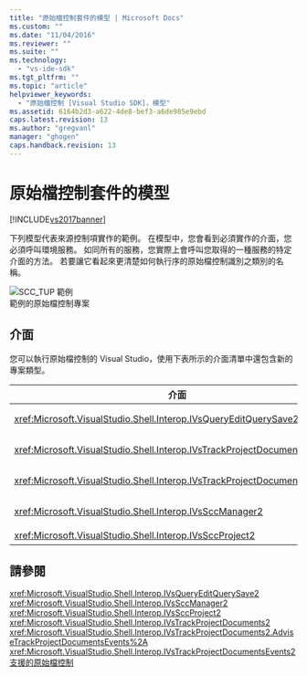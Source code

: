 ```yaml
---
title: "原始檔控制套件的模型 | Microsoft Docs"
ms.custom: ""
ms.date: "11/04/2016"
ms.reviewer: ""
ms.suite: ""
ms.technology: 
  - "vs-ide-sdk"
ms.tgt_pltfrm: ""
ms.topic: "article"
helpviewer_keywords: 
  - "原始檔控制 [Visual Studio SDK]，模型"
ms.assetid: 6164b2d3-a622-4de8-bef3-a6de985e9ebd
caps.latest.revision: 13
ms.author: "gregvanl"
manager: "ghogen"
caps.handback.revision: 13
---
```

# 原始檔控制套件的模型
[!INCLUDE[vs2017banner](../../code-quality/includes/vs2017banner.md)]

下列模型代表來源控制項實作的範例。  在模型中，您會看到必須實作的介面，您必須呼叫環境服務。  如同所有的服務，您實際上會呼叫您取得的一種服務的特定介面的方法。  若要讓它看起來更清楚如何執行序的原始檔控制識別之類別的名稱。  
  
 ![SCC&#95;TUP 範例](~/docs/extensibility/internals/media/scc_tup.gif "SCC\_TUP")  
範例的原始檔控制專案  
  
## 介面  
 您可以執行原始檔控制的 Visual Studio，使用下表所示的介面清單中還包含新的專案類型。  
  
|介面|使用|  
|--------|--------|  
|<xref:Microsoft.VisualStudio.Shell.Interop.IVsQueryEditQuerySave2>|呼叫專案和之前儲存它們，或變更 \(dirty\) 檔案的編輯器。  這個介面用來存取<xref:Microsoft.VisualStudio.Shell.Interop.SVsQueryEditQuerySave>服務。|  
|<xref:Microsoft.VisualStudio.Shell.Interop.IVsTrackProjectDocuments2>|呼叫要求權限，才能新增、 移除或重新命名檔案或目錄的專案。  通知環境時已核准的新增、 移除或重新命名動作已經完成的專案也會呼叫這個介面。  它用來存取<xref:Microsoft.VisualStudio.Shell.Interop.SVsTrackProjectDocuments>服務。|  
|<xref:Microsoft.VisualStudio.Shell.Interop.IVsTrackProjectDocumentsEvents2>|實作之任何實體的專案新增、 重新命名或移除檔案或目錄時收到通知時暫存器。  若要註冊事件告知，呼叫<xref:Microsoft.VisualStudio.Shell.Interop.IVsTrackProjectDocuments2.AdviseTrackProjectDocumentsEvents%2A>。|  
|<xref:Microsoft.VisualStudio.Shell.Interop.IVsSccManager2>|呼叫以原始檔控制套件來登錄，並取得原始檔控制狀態的相關資訊的專案。  這個介面用來存取<xref:Microsoft.VisualStudio.Shell.Interop.SVsSccManager>服務。|  
|<xref:Microsoft.VisualStudio.Shell.Interop.IVsSccProject2>|實作專案來回應檔案的相關資訊的來源控制項要求，並取得原始檔控制設定所需的專案檔。|  
  
## 請參閱  
 <xref:Microsoft.VisualStudio.Shell.Interop.IVsQueryEditQuerySave2>   
 <xref:Microsoft.VisualStudio.Shell.Interop.IVsSccManager2>   
 <xref:Microsoft.VisualStudio.Shell.Interop.IVsSccProject2>   
 <xref:Microsoft.VisualStudio.Shell.Interop.IVsTrackProjectDocuments2>   
 <xref:Microsoft.VisualStudio.Shell.Interop.IVsTrackProjectDocuments2.AdviseTrackProjectDocumentsEvents%2A>   
 <xref:Microsoft.VisualStudio.Shell.Interop.IVsTrackProjectDocumentsEvents2>   
 [支援的原始檔控制](../../extensibility/internals/supporting-source-control.md)